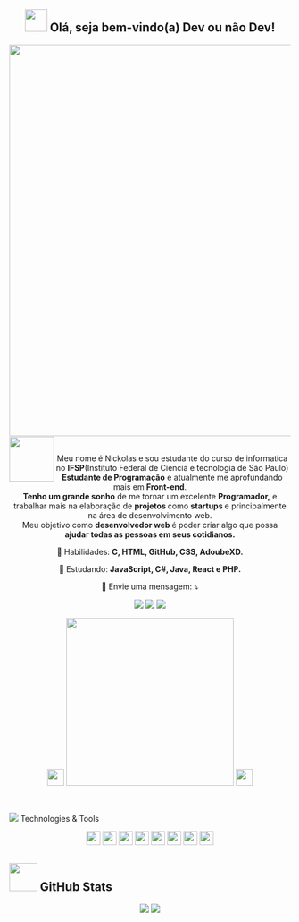 <span align="center">

## <img src="https://i.imgur.com/0hdZ65D.gif" width="40px"> Olá, seja bem-vindo(a) Dev ou não Dev!</h2>

</span>

<div align="center">

<img src="https://cdn.dribbble.com/users/1539273/screenshots/3217611/soloychewy_1.gif" width="700px" />

</div>


<br>
<p align="center">
  <img src="https://emojis.slackmojis.com/emojis/images/1591793668/9336/baby-yoda.gif" width="80px" style="float:left; margin-top:-30px">Meu nome é Nickolas e sou estudante do curso de informatica no <strong>IFSP</strong>(Instituto Federal de Ciencia e tecnologia de São Paulo)<br> <strong>Estudante de Programação</strong> e atualmente me aprofundando mais em <strong>Front-end</strong>.<br />
<strong>Tenho um grande sonho</strong> de me tornar um excelente <strong>Programador,</strong>
  e trabalhar mais na elaboração de <strong> projetos </strong> como <strong> startups </strong> e principalmente na área de desenvolvimento web.
<br />
Meu objetivo como <strong>desenvolvedor web </strong>é poder criar algo</strong> que possa <strong>ajudar todas as pessoas em seus cotidianos.</strong>
</p>

<p align="center">
  💼 Habilidades: <strong>C, HTML, GitHub, CSS, AdoubeXD.</strong>
</p>

<p align="center">
  🚀  Estudando: <strong>JavaScript, C#, Java, React e PHP.</strong>
</p>

<p align="center">
  💌 Envie uma mensagem: ⤵️
</p>

<p align="center">
  <a href="https://www.instagram.com/keidsondesigner/" alt="Instagram">
  <img src="https://img.shields.io/badge/-Instagram-DF0174?style=flat-square&logo=instagram&logoColor=white&link=https://www.instagram.com/keidsondesigner/"/></a>
  <a href="https://www.facebook.com/keidsonroby/" alt="Facebook">
  <img src="https://img.shields.io/badge/-Facebook-3b5998?style=flat-square&logo=facebook&logoColor=white&link=https://www.facebook.com/keidsonroby/"/></a>  
  <a href="https://www.linkedin.com/in/keidsonroby/" alt="Linkedin">
  <img src="https://img.shields.io/badge/-Linkedin-0e76a8?style=flat-square&logo=Linkedin&logoColor=white&link=https://www.linkedin.com/in/keidsonroby/" />
 </a>
</p>

<p align="center">
<img src="https://emojis.slackmojis.com/emojis/images/1526741134/3958/storm_trooper.gif" width="30px" "margin-rigth:">
<img src="https://art.pixilart.com/f49548d1e94c637.gif" width="300px" "margin-rigth:">
<img src="https://emojis.slackmojis.com/emojis/images/1526741134/3958/storm_trooper.gif" width="30px" "margin-rigth:">
</p>
<br>
<p>
<img src="https://emojis.slackmojis.com/emojis/images/1450319458/133/c3po.png">  Technologies & Tools
</p>

<p align="center">
  
 
 <img src="https://img.shields.io/badge/-Javascript-%23F7DF1E?style=flat-square&logo=javascript&logoColor=black" height="25"/>
 <img src="https://img.shields.io/badge/-Typecript-%23007ACC?style=flat-square&logo=typescript&logoColor=white" height="25"/>
 <img src="https://img.shields.io/badge/-Angular-%23DD0031?style=flat-square&logo=angular&logoColor=white" height="25"/>


<img src="https://img.shields.io/badge/-Bootstrap-%23563D7C.svg?style=flat-square&logo=bootstrap&logoColor=white" height="25"/>
  
<img src="https://img.shields.io/badge/-npm-CB3837?style=flat-square&logo=npm" height="25"/>
<img src="https://img.shields.io/badge/-GitHub-181717?style=flat-square&logo=github" height="25"/>
<img src="https://img.shields.io/badge/-MongoDB-%234ea94b.svg?style=flat-square&logo=mongodb&logoColor=white" height="25"/>
<img src="https://img.shields.io/badge/-Firebase-%23F7DF1E.svg?style=flat-square&logo=firebase&logoColor=white" height="25"/>

</p>

## <img src="https://giffiles.alphacoders.com/212/212352.gif" width="50px" > GitHub Stats

<p align = "center">
  <img src = "https://github-readme-stats.vercel.app/api?username=nickolaxx&show_icons=true&theme=tokyonight&line_height=27">
  <img src = "https://github-readme-stats.vercel.app/api/top-langs/?username=nickolaxx&theme=tokyonight">
</p>
